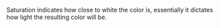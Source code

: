 Saturation indicates how close to white the color is, essentially it dictates how light the resulting color will be.